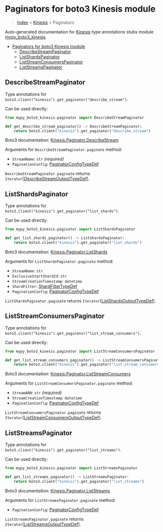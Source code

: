 # Paginators for boto3 Kinesis module

> [Index](..) > [Kinesis](.) > Paginators

Auto-generated documentation for
[Kinesis](https://boto3.amazonaws.com/v1/documentation/api/1.17.72/reference/services/kinesis.html#Kinesis)
type annotations stubs module
[mypy_boto3_kinesis](https://pypi.org/project/mypy-boto3-kinesis/).

- [Paginators for boto3 Kinesis module](#paginators-for-boto3-kinesis-module)
  - [DescribeStreamPaginator](#describestreampaginator)
  - [ListShardsPaginator](#listshardspaginator)
  - [ListStreamConsumersPaginator](#liststreamconsumerspaginator)
  - [ListStreamsPaginator](#liststreamspaginator)

## DescribeStreamPaginator

Type annotations for
`boto3.client("kinesis").get_paginator("describe_stream")`.

Can be used directly:

```python
from mypy_boto3_kinesis.paginator import DescribeStreamPaginator

def get_describe_stream_paginator() -> DescribeStreamPaginator:
    return boto3.client("kinesis").get_paginator("describe_stream")
```

Boto3 documentation:
[Kinesis.Paginator.DescribeStream](https://boto3.amazonaws.com/v1/documentation/api/1.17.72/reference/services/kinesis.html#Kinesis.Paginator.DescribeStream)

Arguments for `DescribeStreamPaginator.paginate` method:

- `StreamName`: `str` *(required)*
- `PaginationConfig`:
  [PaginatorConfigTypeDef](./type_defs.md#paginatorconfigtypedef)

`DescribeStreamPaginator.paginate` returns
`Iterator`\[[DescribeStreamOutputTypeDef](./type_defs.md#describestreamoutputtypedef)\].

## ListShardsPaginator

Type annotations for `boto3.client("kinesis").get_paginator("list_shards")`.

Can be used directly:

```python
from mypy_boto3_kinesis.paginator import ListShardsPaginator

def get_list_shards_paginator() -> ListShardsPaginator:
    return boto3.client("kinesis").get_paginator("list_shards")
```

Boto3 documentation:
[Kinesis.Paginator.ListShards](https://boto3.amazonaws.com/v1/documentation/api/1.17.72/reference/services/kinesis.html#Kinesis.Paginator.ListShards)

Arguments for `ListShardsPaginator.paginate` method:

- `StreamName`: `str`
- `ExclusiveStartShardId`: `str`
- `StreamCreationTimestamp`: `datetime`
- `ShardFilter`: [ShardFilterTypeDef](./type_defs.md#shardfiltertypedef)
- `PaginationConfig`:
  [PaginatorConfigTypeDef](./type_defs.md#paginatorconfigtypedef)

`ListShardsPaginator.paginate` returns
`Iterator`\[[ListShardsOutputTypeDef](./type_defs.md#listshardsoutputtypedef)\].

## ListStreamConsumersPaginator

Type annotations for
`boto3.client("kinesis").get_paginator("list_stream_consumers")`.

Can be used directly:

```python
from mypy_boto3_kinesis.paginator import ListStreamConsumersPaginator

def get_list_stream_consumers_paginator() -> ListStreamConsumersPaginator:
    return boto3.client("kinesis").get_paginator("list_stream_consumers")
```

Boto3 documentation:
[Kinesis.Paginator.ListStreamConsumers](https://boto3.amazonaws.com/v1/documentation/api/1.17.72/reference/services/kinesis.html#Kinesis.Paginator.ListStreamConsumers)

Arguments for `ListStreamConsumersPaginator.paginate` method:

- `StreamARN`: `str` *(required)*
- `StreamCreationTimestamp`: `datetime`
- `PaginationConfig`:
  [PaginatorConfigTypeDef](./type_defs.md#paginatorconfigtypedef)

`ListStreamConsumersPaginator.paginate` returns
`Iterator`\[[ListStreamConsumersOutputTypeDef](./type_defs.md#liststreamconsumersoutputtypedef)\].

## ListStreamsPaginator

Type annotations for `boto3.client("kinesis").get_paginator("list_streams")`.

Can be used directly:

```python
from mypy_boto3_kinesis.paginator import ListStreamsPaginator

def get_list_streams_paginator() -> ListStreamsPaginator:
    return boto3.client("kinesis").get_paginator("list_streams")
```

Boto3 documentation:
[Kinesis.Paginator.ListStreams](https://boto3.amazonaws.com/v1/documentation/api/1.17.72/reference/services/kinesis.html#Kinesis.Paginator.ListStreams)

Arguments for `ListStreamsPaginator.paginate` method:

- `PaginationConfig`:
  [PaginatorConfigTypeDef](./type_defs.md#paginatorconfigtypedef)

`ListStreamsPaginator.paginate` returns
`Iterator`\[[ListStreamsOutputTypeDef](./type_defs.md#liststreamsoutputtypedef)\].
